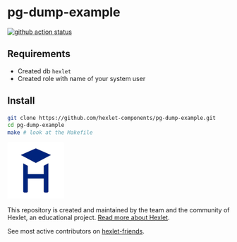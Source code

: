 # pg-dump-example

[![github action status](https://github.com/hexlet-components/pg-dump-example/workflows/Node%20CI/badge.svg)](https://github.com/hexlet-components/pg-dump-example/actions)


## Requirements

* Created db `hexlet`
* Created role with name of your system user

## Install

```sh
git clone https://github.com/hexlet-components/pg-dump-example.git
cd pg-dump-example
make # look at the Makefile
```

[![Hexlet Ltd. logo](https://raw.githubusercontent.com/Hexlet/assets/master/images/hexlet_logo128.png)](https://hexlet.io?utm_source=github&utm_medium=link&utm_campaign=pg-dump-example)

This repository is created and maintained by the team and the community of Hexlet, an educational project. [Read more about Hexlet](https://hexlet.io?utm_source=github&utm_medium=link&utm_campaign=pg-dump-example).

See most active contributors on [hexlet-friends](https://friends.hexlet.io/).
